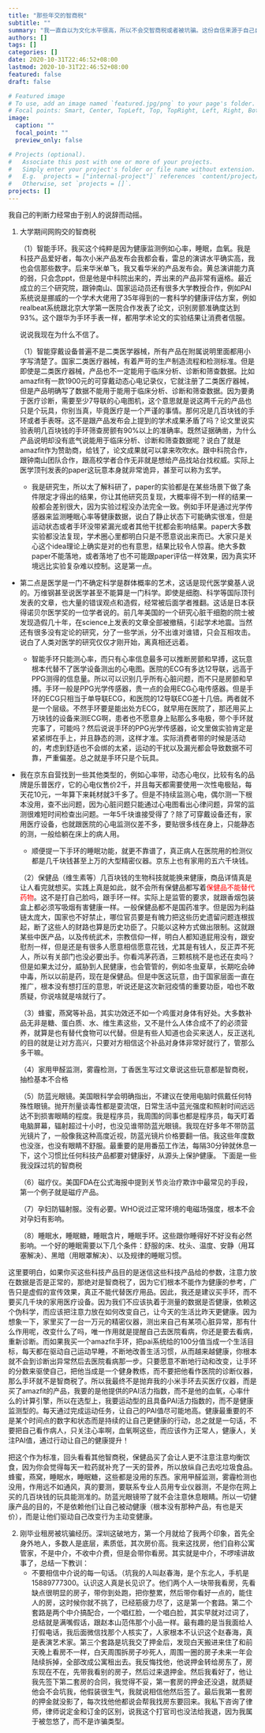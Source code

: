 ```yaml
---
title: "那些年交的智商税"
subtitle: ""
summary: "我一直自以为文化水平很高，所以不会交智商税或者被坑骗。这份自信来源于自己自小就成绩优秀，从小学一年级保持到研究生，长达了19年。但是套用长江学者郑强教授在浙大开学典礼上说过的一句话，学习成绩越好残废程度就越高。虽然是句玩笑话，但是现在看来也有几分道理。"
authors: []
tags: []
categories: []
date: 2020-10-31T22:46:52+08:00
lastmod: 2020-10-31T22:46:52+08:00
featured: false
draft: false

# Featured image
# To use, add an image named `featured.jpg/png` to your page's folder.
# Focal points: Smart, Center, TopLeft, Top, TopRight, Left, Right, BottomLeft, Bottom, BottomRight.
image:
  caption: ""
  focal_point: ""
  preview_only: false

# Projects (optional).
#   Associate this post with one or more of your projects.
#   Simply enter your project's folder or file name without extension.
#   E.g. `projects = ["internal-project"]` references `content/project/deep-learning/index.md`.
#   Otherwise, set `projects = []`.
projects: []
---
```




我自己的判断力经常由于别人的说辞而动摇。

1. 大学期间网购交的智商税

   （1）智能手环。我买这个纯粹是因为健康监测例如心率，睡眠，血氧。我是科技产品爱好者，每次小米产品发布会我都会看，雷总的演讲水平确实高，我也会信那些数字。后来华米单飞，我又看华米的产品发布会。黄总演讲能力真的弱，只会念ppt，但是他是中科院出来的，弄出来的产品非常有逼格。最近成立的三个研究院，跟钟南山、国家运动员还有很多大学教授合作，例如PAI系统说是挪威的一个学术大佬用了35年得到的一套科学的健康评估方案，例如realbeat系统跟北京大学第一医院合作发表了论文，识别房颤准确度达到93%。这个跟华为手环手表一样，都用学术论文的实验结果让消费者信服。

   说说我现在为什么不信了。

   （1）智能穿戴设备普遍不是二类医学器械，所有产品在附属说明里面都用小字写清楚了。国家二类医疗器械，有着严苛的生产制造流程和检测标准。但是即使是二类医疗器械，产品也不一定能用于临床分析、诊断和筛查数据。比如amazfit有一款1900元的可穿戴动态心电记录仪，它就注册了二类医疗器械，但是产品明确写了数据不能用于能用于临床分析、诊断和筛查数据。因为要勇于医疗诊断，需要至少7导联的心电图机，这个意思就是说这两千元的产品也只是个玩具，你别当真，毕竟医疗是一个严谨的事情。那何况是几百块钱的手环或者手表呀。这不是跟产品发布会上提到的学术成果矛盾了吗？论文里说实验表明几百块钱的手环筛查房颤有90%以上的准确率。既然证据确凿，为什么产品说明却没有底气说能用于临床分析、诊断和筛查数据呢？说白了就是amazfit作为赞助商，给钱了，论文成果就可以拿来吹吹水。跟中科院合作，跟钟南山团队合作，跟高校学者合作无非就是想给产品找站台找权威。实际上医学顶刊发表的paper这玩意本身就非常诡异，甚至可以称为玄学。

   - 我是研究生，所以太了解科研了，paper的实验都是在某些场景下做了条件限定才得出的结果，你让其他研究员复现，大概率得不到一样的结果一般都会差别很大，因为实验过程没办法完全一致。例如手环是通过光学传感器来监测睡眠心率等健康数据，说白了静止状态下可能确实很准，但是运动状态或者手环没带紧漏光或者其他干扰都会影响结果。paper大多数实验都没法复现，学术圈心里都明白只是不愿意说出来而已。大家只是关心这个idea理论上确实是对的也有意思，结果比较令人惊喜。绝大多数paper不能落地，或者落地了也不可能跟paper评估一样效果，因为真实环境远比实验复杂难以控制。这是第一点。
- 第二点是医学是一门不确定科学是群体概率的艺术，这话是现代医学奠基人说的。万维钢甚至说医学甚至不能算是一门科学。即使是细胞、科学等国际顶刊发表的文章，也大量的错误观点和造假，经常被后面学者推翻。这话是日本获得诺贝尔医学奖的一位学者说的。前几年美国的一个研究心脏干细胞的院士被发现造假几十年，在science上发表的文章全部被撤稿，引起学术地震。当然还有很多没有定论的研究，分了一些学派，分不出谁对谁错，只会互相攻击。说白了人类对医学的研究仅仅才刚开始，离真相还远着。
  
   - 智能手环只能测心率，而只有心率信息最多可以推断房颤和早搏，这玩意根本代替不了医学设备测出的心电图。医院的ECG有多达12导联，远高于PPG测得的信息量。所以可以识别几乎所有心脏问题，而不只是房颤和早搏。手环一般是PPG光学传感器，贵一点的会用ECG心电传感器。但是手环的ECG只相当于单导联ECG，和医院的12导联ECG差十几倍。两者就不是一个层级。不然手环要是能出处方ECG，就早用在医院了，那还用买上万块钱的设备来测ECG啊，患者也不愿意身上贴那么多电极，带个手环就完事了，可能吗？然后说说手环的PPG光学传感器，论文里做实验肯定是紧紧绑在手上，并且静态的测，这样才准。实际消费者带的时候是活动的，考虑到舒适也不会绑的太紧，运动的干扰以及漏光都会导致数据不可靠，严重偏差。总之就是手环只是个玩具。
   
- 我在京东自营找到一些其他类型的，例如心率带，动态心电仪，比较有名的品牌是乐普医疗，它的心电仪售价2千，并且每天都需要使用一次性电极贴，每天花10元，一年算下来耗材就3千多了。但是不持续监测心电，偶尔测一下根本没用，查不出问题，因为心脏问题只能通过心电图看出心律问题，异常的监测很难短时间检查出问题。一年5千块谁接受得了？除了可穿戴设备还有，家用医疗设备，也就跟医院的心电监测仪差不多，要贴很多线在身上，只能静态的测，一般给躺在床上的病人用。
   - 顺便提一下手环的睡眠功能，就更不靠谱了，真正病人在医院用的检测仪都是几千块钱甚至上万的大型精密仪器。京东上也有家用的五六千块钱。

  （2）保健品（维生素等）几百块钱的生物科技就能换来健康，商品详情真是让人看完就想买。实践上真是如此，就不会所有保健品都写着<font color=red>保健品不能替代药物</font>。这不是打自己脸吗，跟手环一样。实际上是监管的要求，就跟香烟包装盒上都必须写吸烟有害健康一样。一般保健品都不是国药准字。但是因为利益链太庞大，国家也不好禁止，哪位官员要是有魄力把这些历史遗留问题连根拔起，断了这些人的财路也算是历史功臣了。只能以这种方式做出限制。这就跟某些中医产品，以及传统武术，宗教信仰一样，明白人都知道屁用没有，跟安慰剂一样，但是还是有很多人愿意相信愿意花钱，尤其是有钱人，反正弄不死人，所以有关部门也没必要出手。你看鸿茅药酒，三颗核桃不是也还在卖吗？但是如果太过分，威胁到人民健康，也会管管的，例如冬虫夏草，长期吃会砷中毒，所以以前是药，现在是保健品。但是中医这玩意，由于国家层面一直在推广，根本没有想打压的意思，听说还是这次新冠疫情的重要功臣，咱也不敢质疑，你说啥就是啥就行了。

  （3）蜂蜜，燕窝等补品，其实功效还不如一个鸡蛋对身体有好处。大多数补品无非是糖、蛋白质、水、维生素这些，又不是什么人体合成不了的必须营养，就算是也有替代食物可以代替。但是有些人知道也会买来送人，反正送礼的目的就是让对方高兴，只要对方相信这个补品对身体非常好就行了，管那么多干嘛。

  （4）家用甲醛监测，雾霾检测，丁香医生写过文章说这些玩意都是智商税，抽检基本不合格

  （5）防蓝光眼镜。美国眼科学会明确指出，不建议在使用电脑时佩戴任何特殊性眼镜。抛开剂量谈毒性都是耍流氓，日常生活中蓝光强度和照射时间远远达不到损害眼睛的程度。我是程序员，我周围的同事也都是程序员，每天盯着电脑屏幕，辐射超过十小时，也没见谁带防蓝光眼镜。我现在好多年不带防蓝光镜片了，一般像我这种高度近视，防蓝光镜片价格要翻一倍。我这些年度数也没涨，也没有眼睛不舒服。最重要的是用番茄工作法，每隔30分钟就休息一下，这个习惯比任何科技产品都要对健康好，从源头上保护健康。
   下面是一些我没踩过坑的智商税

  （6）磁疗仪。美国FDA在公式海报中提到关节炎治疗欺诈中最常见的手段，第一个例子就是磁疗产品。

  （7）孕妇防辐射服。没有必要。WHO说过正常环境的电磁场强度，根本不会对孕妇有影响。

  （8）睡眠水，睡眠糖，睡眠含片，睡眠手环。这些跟你睡得好不好没有必然影响。一个好的睡眠需要以下几个条件：舒服的床、枕头、温度、安静（用耳塞解决）、黑暗（用眼罩解决）、以及规律的睡眠习惯。

这里要明白，如果你买这些科技产品目的是迷信这些科技产品给的参数，注意力放在数据是否是正常的，那绝对是智商税了，因为它们根本不能作为健康的参考，广告只是虚假的宣传效果，真正不能代替医疗用品。因此，我还是建议买手环，而不要买几千块的家用医疗设备。因为我们不应该执着于测量的数据是否健康，依赖这个伪科学，而应该把注意力放在如何改变自己，让今天的生活比昨天更健康。因为想象一下，家里买了一台一万元的精密仪器，测出来自己有某项心脏异常，那有什么作用呢，改变什么了吗，唯一作用就是提醒自己去医院看病，你还是要去看病，重新诊断。而如果我买一个amazfit手环，把pai系统给的100分值当成一个生活目标，每天都在驱动自己运动早睡，不断地改善生活习惯，从而越来越健康，你根本就不会到诊断出异常然后去医院看病那一步。只要愿意不断地行动和改变，让手环的分数来驱使自己，把他当成是一个健身教练，而不要把他看作医院的诊断仪器，那么手环就不是智商税了。所以我最终不是抛弃我的小米手环去买医疗仪器，而是买了amazfit的产品，我要的是他提供的PAI活力指数，而不是他的血氧，心率什么的计算引擎，所以在选型上，我要运动型的且具备PAI活力指数的，而不是健康监测型的。每天通过完成运动任务，让自己的PAI值尽可能地高。健康最重要的不是某个时间点的数字和状态而是持续的让自己更健康的行动，总之就是一句话，不要把自己看作病人，只关注心率啊，血氧啊这些，而应该作为正常人，健康人，关注PAI值，通过行动让自己的健康提升！

把这个作为标准，回头看看其他智商税，保健品买了会让人更不注意注意均衡饮食，因为你会觉得每天一粒药就补充了一天的营养，所以放纵自己去吃垃圾食品。蜂蜜，燕窝，睡眠水，睡眠糖，这些都是没用的东西。家用甲醛监测，雾霾检测也没用，作用远不如通风，真的要测，要联系专业人员用专业仪器测，不是你在网上买的几百块钱的玩具能测准的。防蓝光眼镜带了就不会注意休息眼睛。所以一切健康产品的目的，不是依赖他们让自己被动健康（根本没有那种产品，有也是天价），而是让他们驱动自己改变行为主动变健康。

2. 刚毕业租房被坑骗经历。深圳这破地方，第一个月就给了我两个印象，首先全身外地人，多数人是底层，素质低，其次房价高。我来这找房，他们自称公寓管家，不是中介，不收中介费，但是会带你看房。其实就是中介，不啰嗦讲故事了，总结一下教训：
   - 不要相信中介说的每一句话。（坑我的人叫赵春海，是个东北人，手机是15889777300。认识这人真是长见识了。他们两个人一块带我看房，先看缺点很明显的房子，带你到处跑，把你整累，然后带你看好一点的，能住人的房，这时候你就不挑了，已经筋疲力尽了，这是第一个套路。第二个套路是两个中介搞配合，一个唱红脸，一个唱白脸，其实早就对过词了，总结就是满嘴假话，跟赵本山范伟那个小品一样。最有趣的是当我面给人打假电话，我后面微信找那个人核实了，人家根本不认识这个赵春海，真是表演艺术家。第三个套路是坑我交了押金后，发现白天搬进来住了和前天晚上看房不一样，白天周围拆房子吵死人，周围一圈的房子未来一年会陆续拆掉，全部改成公寓租出去。我反悔找他，他说押金转给房东了，房东现在不在，先带我看别的房子，然后过来退押金。然后我看好了，他让我先签下第二套房的合同，我觉得不妥，第一套房的押金还没退，就质疑他会不会坑我，他假装很生气，我就说相信他然后签了。最后我第一套房的押金就没影了，每次找他他都说会帮我找房东要回来。我私下咨询了律师，律师说定金和订金的区别，说我这个打官司也没法给我退，因为我属于被忽悠了，而不是诈骗类型。
